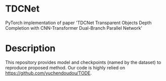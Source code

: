# TDCNet
PyTorch implementation of paper 'TDCNet Transparent Objects Depth Completion with CNN-Transformer Dual-Branch Parallel Network'
# Description
This repository provides model and checkpoints (named by the dataset) to reproduce proposed method. Our code is highly relied on https://github.com/yuchendoudou/TODE. 
